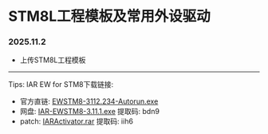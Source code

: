 # STM8L工程模板及常用外设驱动

### 2025.11.2
- 上传STM8L工程模板

---

Tips: IAR EW for STM8下载链接: 
- 官方直链: [EWSTM8-3112.234-Autorun.exe](https://netstorage.iar.com/FileStore/STANDARD/001/000/320/EWSTM8-3112.234-Autorun.exe)
- 网盘: [IAR-EWSTM8-3.11.1.exe](https://pan.baidu.com/s/1WnuU_mgck51q2VCN4srLzw?pwd=bdn9) 提取码: bdn9
- patch: [IARActivator.rar](https://pan.baidu.com/s/1-k_NQdSjFgD4ExOt7MH4Qw?pwd=iih6) 提取码: iih6
